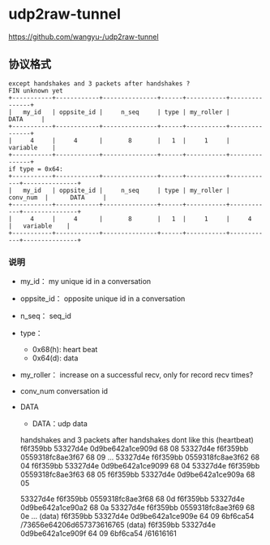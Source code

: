 # udp2raw-tunnel
https://github.com/wangyu-/udp2raw-tunnel
## 协议格式
```
except handshakes and 3 packets after handshakes ? 
FIN unknown yet
+-----------+------------+---------------+------+-----------+---------------+
|   my_id   | oppsite_id |     n_seq     | type | my_roller |      DATA     |
+-----------+------------+---------------+------+-----------+---------------+
|     4     |     4      |       8       |   1  |     1     |   variable    |
+-----------+------------+---------------+------+-----------+---------------+
if type = 0x64:
+-----------+------------+---------------+------+-----------+------------+---------------+
|   my_id   | oppsite_id |     n_seq     | type | my_roller |  conv_num  |      DATA     |
+-----------+------------+---------------+------+-----------+------------+---------------+
|     4     |     4      |       8       |   1  |     1     |     4      |   variable    |
+-----------+------------+---------------+------+-----------+------------+---------------+

```
### 说明
- my_id：       my unique id in a conversation
- oppsite_id：  opposite unique id in a conversation
- n_seq：       seq_id
- type：
   * 0x68(h):   heart beat
   * 0x64(d):   data
 
- my_roller：   increase on a successful recv, only for record recv times?
- conv_num      conversation id
- DATA
    * DATA：udp data
    
  
   handshakes and 3 packets after handshakes dont like this
   (heartbeat)
   f6f359bb 53327d4e 0d9be642a1ce909d 68 08
   53327d4e f6f359bb 0559318fc8ae3f67 68 09
   ...
   53327d4e f6f359bb 0559318fc8ae3f62 68 04 
   f6f359bb 53327d4e 0d9be642a1ce9099 68 04
   53327d4e f6f359bb 0559318fc8ae3f63 68 05
   f6f359bb 53327d4e 0d9be642a1ce909a 68 05
   
   
   53327d4e f6f359bb 0559318fc8ae3f68 68 0d
   f6f359bb 53327d4e 0d9be642a1ce90a2 68 0a
   53327d4e f6f359bb 0559318fc8ae3f69 68 0e
   ...
   (data)
   f6f359bb 53327d4e 0d9be642a1ce909e 64 09 6bf6ca54 /73656e64206d657373616765 (data)
   f6f359bb 53327d4e 0d9be642a1ce909f 64 09 6bf6ca54 /61616161
